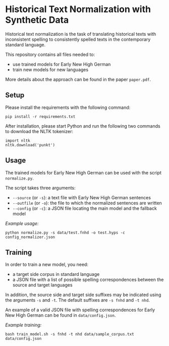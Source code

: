 # Historical Text Normalization with Synthetic Data

Historical text normalization is the task of translating historical texts
with inconsistent spelling to consistently spelled texts in the contemporary
standard language.

This repository contains all files needed to:
- use trained models for Early New High German
- train new models for new languages

More details about the approach can be found in the paper `paper.pdf`.

## Setup
Please install the requirements with the following command:
```
pip install -r requirements.txt
```

After installation, please start Python and run the following
two commands to download the NLTK tokenizer:
```
import nltk
nltk.download('punkt')
```

## Usage
The trained models for Early New High German can be used
with the script `normalize.py`.

The script takes three arguments:
- `--source` (or `-s`): a text file with Early New High German sentences
- `--outfile` (or `-o`): the file to which the normalized sentences are written
- `--config` (or `-c`): a JSON file locating the main model and the fallback model

_Example usage:_
```
python normalize.py -s data/test.fnhd -o test.hyps -c config_normalizer.json
```


## Training
In order to train a new model, you need:
- a target side corpus in standard language
- a JSON file with a list of possible spelling correspondences between the source and target languages

In addition, the source side and target side suffixes may be indicated
using the arguments `-s` and `-t`.
The default suffixes are `-s fnhd` and `-t nhd`.

An example of a valid JSON file with spelling correspondences for
Early New High German can be found in `data/config.json`.

_Example training:_
```
bash train_model.sh -s fnhd -t nhd data/sample_corpus.txt data/config.json
```
